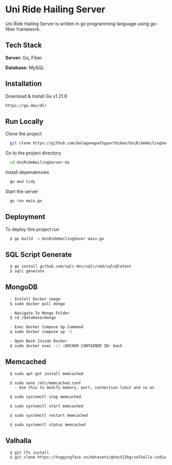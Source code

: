 # Uni Ride Hailing Server

Uni Ride Hailing Server is wriiten in go programming language using go-fiber framework.

## Tech Stack

**Server:** Go, Fiber

**Database:** MySQL

## Installation

Download & Install Go v1.21.6

```bash
https://go.dev/dl/
```

## Run Locally

Clone the project

```bash
  git clone https://github.com/balaganapathyparthiban/UniRideHailingServer-Go
```

Go to the project directory

```bash
  cd UniRideHailingServer-Go
```

Install dependencies

```bash
  go mod tidy
```

Start the server

```bash
  go run main.go
```

## Deployment

To deploy this project run

```bash
  $ go build -o UniRideHailingSever main.go
```

## SQL Script Generate

```bash
  $ go install github.com/sqlc-dev/sqlc/cmd/sqlc@latest
  $ sqlc generate
```

## MongoDB

```bash
  - Install Docker image
  $ sudo docker pull mongo

  - Navigate To Mongo Folder
  $ cd /database/mongo

  - Exec Docker Compose Up Command
  $ sudo docker compose up -d

  - Open Bash Inside Docker
  $ sudo docker exec -it <DOCKER CONTAINER ID> bash
```

## Memcached

```bash
  $ sudo apt-get install memcached

  $ sudo nano /etc/memcached.conf
    - Use this to modify memory, port, connection limit and so on

  $ sudo systemctl stop memcached

  $ sudo systemctl start memcached

  $ sudo systemctl restart memcached

  $ sudo systemctl status memcached
```

## Valhalla

```bash
  $ git lfs install
  $ git clone https://huggingface.co/datasets/ghost22bg/valhalla-india
```

